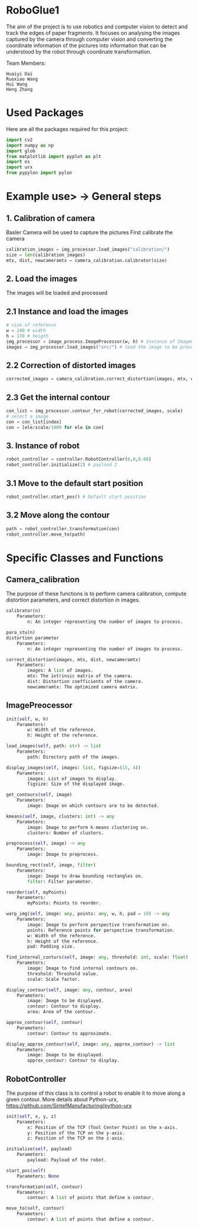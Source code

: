 # RoboGlue1
The aim of the project is to use robotics and computer vision to detect and track the edges of paper fragments. It focuses on analysing the images captured by the camera through computer vision and converting the coordinate information of the pictures into information that can be understood by the robot through coordinate transformation.

Team Members:
```
Huaiyi Dai
Ruoxiao Wang
Hui Wang
Heng Zhang
```

# Used Packages
Here are all the packages required for this project:
```python
import cv2
import numpy as np
import glob
from matplotlib import pyplot as plt
import os
import urx
from pypylon import pylon
```

# Example use> -> General steps 
## 1. Calibration of camera
Basler Camera will be used to capture the pictures
First calibrate the camera
```python
calibration_images = img_processor.load_images("calibration/")
size = len(calibration_images)
mtx, dist, newcameramtx = camera_calibration.calibrator(size)
```

## 2. Load the images 
The images will be loaded and processed
## 2.1 Instance and load the images
```python
# size of reference
w = 240 # width
h = 170 # heigth
img_processor = image_process.ImageProcessor(w, h) # instance of ImageProcesser()
images = img_processor.load_images("src/") # load the image to be processed
```
## 2.2 Correction of distorted images
```python
corrected_images = camera_calibration.correct_distortion(images, mtx, dist, newcameramtx)
```

## 2.3 Get the internal contour
```python
con_list = img_processor.contour_for_robot(corrected_images, scale)
# select a image
con = con_list[index]
con = [ele/scale/1000 for ele in con]
```

## 3. Instance of robot
```python
robot_controller = controller.RobotController(0,0,0.08)
robot_controller.initialize(2) # payload 2
```
## 3.1 Move to the default start position
```python
robot_controller.start_pos() # Default start position
```

## 3.2 Move along the contour
```python
path = robot_controller.transformation(con)
robot_controller.move_to(path)
```


# Specific Classes and Functions
## Camera_calibration
The purpose of these functions is to perform camera calibration, compute distortion parameters, and correct distortion in images.
```python
calibrator(n)
    Parameters:
        n: An integer representing the number of images to process.

para_stu(n)
distortion parameter
    Parameters:
        n: An integer representing the number of images to process.

correct_distortion(images, mtx, dist, newcameramtx)
    Parameters:
        images: A list of images.
        mtx: The intrinsic matrix of the camera.
        dist: Distortion coefficients of the camera.
        newcameramtx: The optimized camera matrix.
```

## ImagePreocessor
```python
init(self, w, h)
    Parameters:
        w: Width of the reference.
        h: Height of the reference.

load_images(self, path: str) -> list
    Parameters:
        path: Directory path of the images.

display_images(self, images: list, figsize=(15, 4))
    Parameters:
        images: List of images to display.
        figsize: Size of the displayed image.

get_contours(self, image)
    Parameters:
        image: Image on which contours are to be detected.

kmeans(self, image, clusters: int) -> any
    Parameters:
        image: Image to perform k-means clustering on.
        clusters: Number of clusters.

preprocess(self, image) -> any
    Parameters:
        image: Image to preprocess.

bounding_rect(self, image, filter)
    Parameters:
        image: Image to draw bounding rectangles on.
        filter: Filter parameter.

reorder(self, myPoints)
    Parameters:
        myPoints: Points to reorder.

warp_img(self, image: any, points: any, w, h, pad = 10) -> any
    Parameters:
        image: Image to perform perspective transformation on.
        points: Reference points for perspective transformation.
        w: Width of the reference.
        h: Height of the reference.
        pad: Padding size.

find_internal_conturs(self, image: any, threshold: int, scale: float)
    Parameters:
        image: Image to find internal contours on.
        threshold: Threshold value.
        scale: Scale factor.

display_contour(self, image: any, contour, area)
    Parameters:
        image: Image to be displayed.
        contour: Contour to display.
        area: Area of the contour.

approx_contour(self, contour)
    Parameters:
        contour: Contour to approximate.

display_approx_contour(self, image: any, approx_contour) -> list
    Parameters:
        image: Image to be displayed.
        approx_contour: Contour to display.

```

## RobotController
The purpose of this class is to control a robot to enable it to move along a given contour.
More details about Python-urx, https://github.com/SintefManufacturing/python-urx
```python
init(self, x, y, z)
    Parameters:
        x: Position of the TCP (Tool Center Point) on the x-axis.
        y: Position of the TCP on the y-axis.
        z: Position of the TCP on the z-axis.

initialize(self, payload)
    Parameters:
        payload: Payload of the robot.

start_pos(self)
    Parameters: None

transformation(self, contour)
    Parameters:
        contour: A list of points that define a contour.

move_to(self, contour)
    Parameters:
        contour: A list of points that define a contour.


```



